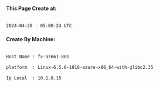 
   
#### This Page Create at:

```bash

2024-04-20 - 05:00:24 UTC

```

#### Create By Machine:

```bash

Host Name : fv-az661-801

platform  : Linux-6.5.0-1018-azure-x86_64-with-glibc2.35

Ip Local  : 10.1.0.15

```

